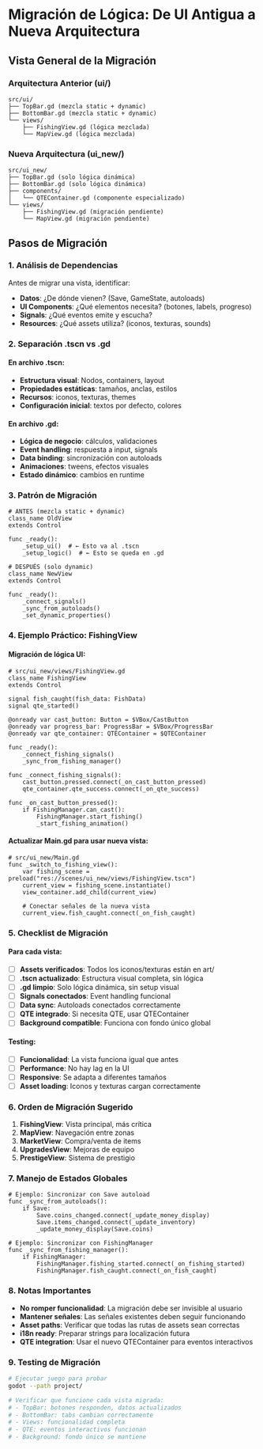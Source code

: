 # Migración de Lógica: De UI Antigua a Nueva Arquitectura

## Vista General de la Migración

### Arquitectura Anterior (ui/)
```
src/ui/
├── TopBar.gd (mezcla static + dynamic)
├── BottomBar.gd (mezcla static + dynamic)
└── views/
    ├── FishingView.gd (lógica mezclada)
    └── MapView.gd (lógica mezclada)
```

### Nueva Arquitectura (ui_new/)
```
src/ui_new/
├── TopBar.gd (solo lógica dinámica)
├── BottomBar.gd (solo lógica dinámica)
├── components/
│   └── QTEContainer.gd (componente especializado)
└── views/
    ├── FishingView.gd (migración pendiente)
    └── MapView.gd (migración pendiente)
```

## Pasos de Migración

### 1. Análisis de Dependencias
Antes de migrar una vista, identificar:
- **Datos**: ¿De dónde vienen? (Save, GameState, autoloads)
- **UI Components**: ¿Qué elementos necesita? (botones, labels, progreso)
- **Signals**: ¿Qué eventos emite y escucha?
- **Resources**: ¿Qué assets utiliza? (iconos, texturas, sounds)

### 2. Separación .tscn vs .gd

#### En archivo .tscn:
- **Estructura visual**: Nodos, containers, layout
- **Propiedades estáticas**: tamaños, anclas, estilos
- **Recursos**: iconos, texturas, themes
- **Configuración inicial**: textos por defecto, colores

#### En archivo .gd:
- **Lógica de negocio**: cálculos, validaciones
- **Event handling**: respuesta a input, signals
- **Data binding**: sincronización con autoloads
- **Animaciones**: tweens, efectos visuales
- **Estado dinámico**: cambios en runtime

### 3. Patrón de Migración

```gdscript
# ANTES (mezcla static + dynamic)
class_name OldView
extends Control

func _ready():
    _setup_ui()  # ← Esto va al .tscn
    _setup_logic()  # ← Esto se queda en .gd

# DESPUÉS (solo dynamic)
class_name NewView
extends Control

func _ready():
    _connect_signals()
    _sync_from_autoloads()
    _set_dynamic_properties()
```

### 4. Ejemplo Práctico: FishingView

#### Migración de lógica UI:
```gdscript
# src/ui_new/views/FishingView.gd
class_name FishingView
extends Control

signal fish_caught(fish_data: FishData)
signal qte_started()

@onready var cast_button: Button = $VBox/CastButton
@onready var progress_bar: ProgressBar = $VBox/ProgressBar
@onready var qte_container: QTEContainer = $QTEContainer

func _ready():
    _connect_fishing_signals()
    _sync_from_fishing_manager()

func _connect_fishing_signals():
    cast_button.pressed.connect(_on_cast_button_pressed)
    qte_container.qte_success.connect(_on_qte_success)

func _on_cast_button_pressed():
    if FishingManager.can_cast():
        FishingManager.start_fishing()
        _start_fishing_animation()
```

#### Actualizar Main.gd para usar nueva vista:
```gdscript
# src/ui_new/Main.gd
func _switch_to_fishing_view():
    var fishing_scene = preload("res://scenes/ui_new/views/FishingView.tscn")
    current_view = fishing_scene.instantiate()
    view_container.add_child(current_view)

    # Conectar señales de la nueva vista
    current_view.fish_caught.connect(_on_fish_caught)
```

### 5. Checklist de Migración

#### Para cada vista:
- [ ] **Assets verificados**: Todos los iconos/texturas están en art/
- [ ] **.tscn actualizado**: Estructura visual completa, sin lógica
- [ ] **.gd limpio**: Solo lógica dinámica, sin setup visual
- [ ] **Signals conectados**: Event handling funcional
- [ ] **Data sync**: Autoloads conectados correctamente
- [ ] **QTE integrado**: Si necesita QTE, usar QTEContainer
- [ ] **Background compatible**: Funciona con fondo único global

#### Testing:
- [ ] **Funcionalidad**: La vista funciona igual que antes
- [ ] **Performance**: No hay lag en la UI
- [ ] **Responsive**: Se adapta a diferentes tamaños
- [ ] **Asset loading**: Iconos y texturas cargan correctamente

### 6. Orden de Migración Sugerido

1. **FishingView**: Vista principal, más crítica
2. **MapView**: Navegación entre zonas
3. **MarketView**: Compra/venta de items
4. **UpgradesView**: Mejoras de equipo
5. **PrestigeView**: Sistema de prestigio

### 7. Manejo de Estados Globales

```gdscript
# Ejemplo: Sincronizar con Save autoload
func _sync_from_autoloads():
    if Save:
        Save.coins_changed.connect(_update_money_display)
        Save.items_changed.connect(_update_inventory)
        _update_money_display(Save.coins)

# Ejemplo: Sincronizar con FishingManager
func _sync_from_fishing_manager():
    if FishingManager:
        FishingManager.fishing_started.connect(_on_fishing_started)
        FishingManager.fish_caught.connect(_on_fish_caught)
```

### 8. Notas Importantes

- **No romper funcionalidad**: La migración debe ser invisible al usuario
- **Mantener señales**: Las señales existentes deben seguir funcionando
- **Asset paths**: Verificar que todas las rutas de assets sean correctas
- **i18n ready**: Preparar strings para localización futura
- **QTE integration**: Usar el nuevo QTEContainer para eventos interactivos

### 9. Testing de Migración

```bash
# Ejecutar juego para probar
godot --path project/

# Verificar que funcione cada vista migrada:
# - TopBar: botones responden, datos actualizados
# - BottomBar: tabs cambian correctamente
# - Views: funcionalidad completa
# - QTE: eventos interactivos funcionan
# - Background: fondo único se mantiene
```
